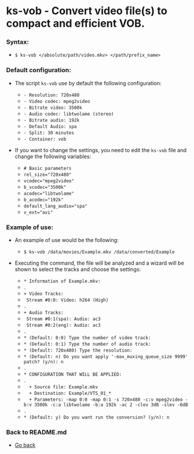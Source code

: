 ks-vob - Convert video file(s) to compact and efficient VOB.
============================================================

### Syntax:

  * `$ ks-vob </absolute/path/video.mkv> </path/prefix_name>`

### Default configuration:

  * The script `ks-vob` use by default the following configuration:
  
    * `- Resolution: 720x480`
    * `- Video codec: mpeg2video`
    * `- Bitrate video: 3500k`
    * `- Audio codec: libtwolame (stereo)`
    * `- Bitrate audio: 192k`
    * `- Default Audio: spa`
    * `- Split: 30 minutes`
    * `- Container: vob`
    
  * If you want to change the settings, you need to edit the `ks-vob` file and change the following variables:

    * `# Basic parameters`
    * `rel_size="720x480"`
    * `vcodec="mpeg2video"`
    * `b_vcodec="3500k"`
    * `acodec="libtwolame"`
    * `b_acodec="192k"`
    * `default_lang_audio="spa"`
    * `v_ext="avi"`
    
### Example of use:

  * An example of use would be the following:
  
    * `$ ks-vob /data/movies/Example.mkv /data/converted/Example`
    
  * Executing the command, the file will be analyzed and a wizard will be shown to select the tracks and choose the settings:

    * `* Information of Example.mkv:`
    * `.`
    * `+ Video Tracks:`
    * ` Stream #0:0: Video: h264 (High)`
    * `.`
    * `+ Audio Tracks:`
    * ` Stream #0:1(spa): Audio: ac3`
    * ` Stream #0:2(eng): Audio: ac3`
    * `.`
    * `* (Default: 0:0) Type the number of video track: `
    * `* (Default: 0:1) Type the number of audio track: `
    * `* (Default: 720x480) Type the resolution: `
    * `* (Default: n) Do you want apply '-max_muxing_queue_size 9999' patch? (y/n): n`
    * `.`
    * `* CONFIGURATION THAT WILL BE APPLIED:`
    * `.`
    * `  + Source file: Example.mkv`
    * `  + Destination: Example/VTS_01_*`
    * `  + Parameters: -map 0:0 -map 0:1 -s 720x480 -c:v mpeg2video -b:v 3500k -c:a libtwolame -b:a 192k -ac 2 -clev 3dB -slev -6dB`
    * `.`
    * `* (Default: y) Do you want run the conversion? (y/n): n`
    
### Back to README.md
    
* [Go back](https://github.com/q3aql/ks-tools/blob/main/README.md)
  
